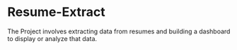 # Resume-Extract
The Project involves extracting data from resumes and building a dashboard to display or analyze that data. 

